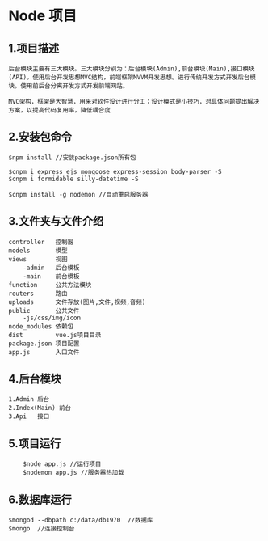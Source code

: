 # Node 项目

## 1.项目描述
    后台模块主要有三大模块。三大模块分别为：后台模块(Admin),前台模块(Main),接口模块(API)。使用后台开发思想MVC结构，前端框架MVVM开发思想。进行传统开发方式开发后台模块。使用前后台分离开发方式开发前端网站。

    MVC架构，框架是大智慧，用来对软件设计进行分工；设计模式是小技巧，对具体问题提出解决方案，以提高代码复用率，降低耦合度

## 2.安装包命令

```shell
$npm install //安装package.json所有包

$cnpm i express ejs mongoose express-session body-parser -S 
$cnpm i formidable silly-datetime -S

$cnpm install -g nodemon //自动重启服务器
```

## 3.文件夹与文件介绍

    controller   控制器
    models       模型
    views        视图
        -admin   后台模板
        -main    前台模板
    function     公共方法模块
    routers      路由
    uploads      文件存放(图片,文件,视频,音频)
    public       公共文件
        -js/css/img/icon
    node_modules 依赖包
    dist         vue.js项目目录
    package.json 项目配置
    app.js       入口文件

## 4.后台模块

    1.Admin 后台
    2.Index(Main) 前台
    3.Api   接口

## 5.项目运行

```
    $node app.js //运行项目
    $nodemon app.js //服务器热加载
```

## 6.数据库运行
```
$mongod --dbpath c:/data/db1970  //数据库
$mongo  //连接控制台
```